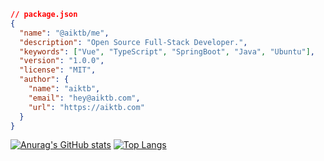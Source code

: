 ```json
// package.json
{
  "name": "@aiktb/me",
  "description": "Open Source Full-Stack Developer.",
  "keywords": ["Vue", "TypeScript", "SpringBoot", "Java", "Ubuntu"],
  "version": "1.0.0",
  "license": "MIT",
  "author": {
    "name": "aiktb",
    "email": "hey@aiktb.com",
    "url": "https://aiktb.com"
  }
}
```

[![Anurag's GitHub stats](https://github-readme-stats.vercel.app/api?username=aiktb&theme=transparent&show_icons=true&rank_icon=github&)](https://aiktb.com)
[![Top Langs](https://github-readme-stats.vercel.app/api/top-langs/?username=aiktb&layout=compact&theme=transparent&langs_count=8)](https://aiktb.com)
